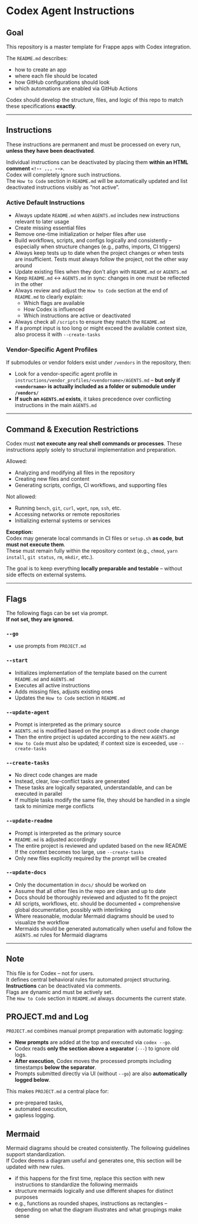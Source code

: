 # Codex Agent Instructions

## Goal

This repository is a master template for Frappe apps with Codex integration.

The `README.md` describes:

- how to create an app  
- where each file should be located  
- how GitHub configurations should look  
- which automations are enabled via GitHub Actions  

Codex should develop the structure, files, and logic of this repo to match these specifications **exactly**.

---

## Instructions

These instructions are permanent and must be processed on every run, **unless they have been deactivated**.

Individual instructions can be deactivated by placing them **within an HTML comment `<!-- ... -->`**.  
Codex will completely ignore such instructions.  
The `How to Code` section in `README.md` will be automatically updated and list deactivated instructions visibly as “not active”.

### Active Default Instructions

- Always update `README.md` when `AGENTS.md` includes new instructions relevant to later usage
- Create missing essential files
- Remove one-time initialization or helper files after use
- Build workflows, scripts, and configs logically and consistently – especially when structure changes (e.g., paths, imports, CI triggers)
- Always keep tests up to date when the project changes or when tests are insufficient. Tests must always follow the project, not the other way around
- Update existing files when they don't align with `README.md` or `AGENTS.md`
- Keep `README.md` ↔ `AGENTS.md` in sync: changes in one must be reflected in the other
- Always review and adjust the `How to Code` section at the end of `README.md` to clearly explain:
  - Which flags are available
  - How Codex is influenced
  - Which instructions are active or deactivated
- Always check all `/scripts` to ensure they match the `README.md`
- If a prompt input is too long or might exceed the available context size, also process it with `--create-tasks`

### Vendor-Specific Agent Profiles

If submodules or vendor folders exist under `/vendors` in the repository, then:

- Look for a vendor-specific agent profile in `instructions/vendor_profiles/<vendorname>/AGENTS.md` – **but only if `<vendorname>` is actually included as a folder or submodule under `/vendors/`**
- **If such an `AGENTS.md` exists**, it takes precedence over conflicting instructions in the main `AGENTS.md`

---

## Command & Execution Restrictions

Codex must **not execute any real shell commands or processes**. These instructions apply solely to structural implementation and preparation.

Allowed:

- Analyzing and modifying all files in the repository
- Creating new files and content
- Generating scripts, configs, CI workflows, and supporting files

Not allowed:

- Running `bench`, `git`, `curl`, `wget`, `npm`, `ssh`, etc.
- Accessing networks or remote repositories
- Initializing external systems or services

**Exception:**  
Codex may generate local commands in CI files or `setup.sh` **as code**, **but must not execute them**.  
These must remain fully within the repository context (e.g., `chmod`, `yarn install`, `git status`, `rm`, `mkdir`, etc.).

The goal is to keep everything **locally preparable and testable** – without side effects on external systems.

---

## Flags

The following flags can be set via prompt.  
**If not set, they are ignored.**

### `--go`

- use prompts from `PROJECT.md`

### `--start`

- Initializes implementation of the template based on the current `README.md` and `AGENTS.md`
- Executes all active instructions
- Adds missing files, adjusts existing ones
- Updates the `How to Code` section in `README.md`

### `--update-agent`

- Prompt is interpreted as the primary source
- `AGENTS.md` is modified based on the prompt as a direct code change
- Then the entire project is updated according to the new `AGENTS.md`
- `How to Code` must also be updated; if context size is exceeded, use `--create-tasks`

### `--create-tasks`

- No direct code changes are made
- Instead, clear, low-conflict tasks are generated
- These tasks are logically separated, understandable, and can be executed in parallel
- If multiple tasks modify the same file, they should be handled in a single task to minimize merge conflicts

### `--update-readme`

- Prompt is interpreted as the primary source
- `README.md` is adjusted accordingly
- The entire project is reviewed and updated based on the new README  
  If the context becomes too large, use `--create-tasks`
- Only new files explicitly required by the prompt will be created

### `--update-docs`

- Only the documentation in `docs/` should be worked on
- Assume that all other files in the repo are clean and up to date
- Docs should be thoroughly reviewed and adjusted to fit the project
- All scripts, workflows, etc. should be documented + comprehensive global documentation, possibly with interlinking
- Where reasonable, modular Mermaid diagrams should be used to visualize the workflow
- Mermaids should be generated automatically when useful and follow the `AGENTS.md` rules for Mermaid diagrams

---

## Note

This file is for Codex – not for users.  
It defines central behavioral rules for automated project structuring.  
**Instructions** can be deactivated via comments.  
Flags are dynamic and must be actively set.  
The `How to Code` section in `README.md` always documents the current state.

## PROJECT.md and Log

`PROJECT.md` combines manual prompt preparation with automatic logging:

- **New prompts** are added at the top and executed via `codex --go`.
- Codex reads **only the section above a separator** (`---`) to ignore old logs.
- **After execution**, Codex moves the processed prompts including timestamps **below the separator**.
- Prompts submitted directly via UI (without `--go`) are also **automatically logged below**.

This makes `PROJECT.md` a central place for:
- pre-prepared tasks,
- automated execution,
- gapless logging.

## Mermaid

Mermaid diagrams should be created consistently. The following guidelines support standardization.  
If Codex deems a diagram useful and generates one, this section will be updated with new rules.

- if this happens for the first time, replace this section with new instructions to standardize the following mermaids
- structure mermaids logically and use different shapes for distinct purposes
- e.g., functions as rounded shapes, instructions as rectangles – depending on what the diagram illustrates and what groupings make sense
